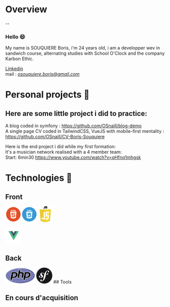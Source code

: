 

# Overview

--

### Hello :smile:
 
 My name is SOUQUIERE Boris, i'm 24 years old, i am a developper wev in sandwich course,
 alternating studies with School O'Clock and the company Karbon Ethic.
 
 <a href="https://www.linkedin.com/in/souquiere-boris/"> Linkedin </a> </br>
 mail : <em>osouquiere.boris@gmail.com</em>
 
# Personal projects :hammer:

Here are some little project i did to practice:
--
A blog coded in symfony : https://github.com/OSnaill/blog-demo <br>
A single page CV coded in TailwindCSS, VueJS with mobile-first mentality : https://github.com/OSnaill/CV-Boris-Souquiere </br>

Here is the end project i did while my first formation: </br>
It's a musician network realised with a 4 member team: </br>
Start: 6min30
https://www.youtube.com/watch?v=qHfnq1mhgsk

# Technologies :wrench:

## Front
<img src="html.png" width="auto" height="50"><img src="css.png" width="auto" height="50"><img src="js-logo.png" width="auto" height="50">

<img src="vue.png" width="auto" height="50">

## Back
<img src="PHP-logo.svg.png" width="auto" height="50">
<img src="symfony.svg.png" width="auto" height="50"> 
## Tools


## En cours d'acquisition

